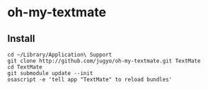 oh-my-textmate
====

Install
----

    cd ~/Library/Application\ Support
    git clone http://github.com/jugyo/oh-my-textmate.git TextMate
    cd TextMate
    git submodule update --init
    osascript -e 'tell app "TextMate" to reload bundles'
